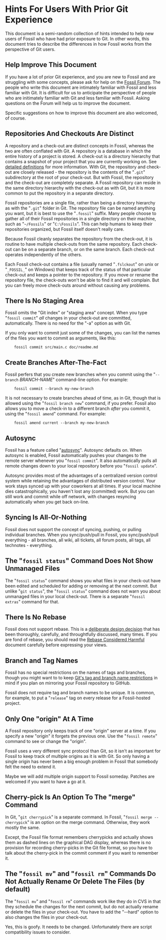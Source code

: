 # Hints For Users With Prior Git Experience

This document is a semi-random collection of hints intended to help
new users of Fossil who have had prior exposure to Git.  In other words,
this document tries to describe the differences in how Fossil works 
from the perspective of Git users.

## Help Improve This Document

If you have a lot of prior Git experience, and you are new to Fossil
and are struggling with some concepts, please ask for help on the
[Fossil Forum][1].  The people who write this document are intimately
familiar with Fossil and less familiar with Git.  It is difficult for
us to anticipate the perspective of people who are initimately familiar
with Git and less familiar with Fossil.  Asking questions on the Forum
will help us to improve the document.

[1]:  https://fossil-scm.org/forum

Specific suggestions on how to improve this document are also welcomed,
of course.

## Repositories And Checkouts Are Distinct

A repository and a check-out are distinct concepts in Fossil, whereas
the two are often conflated with Git.  A repository is a database in
which the entire history of a project is stored.  A check-out is a
directory hierarchy that contains a snapshot of your project that you
are currently working on.  See [detailed definitions][2] for more
information.  With Git, the repository and check-out are closely
released - the repository is the contents of the "`.git`" subdirectory
at the root of your check-out.  But with Fossil, the repository and
the check-out are completely separate.  A Fossil repository can reside
in the same directory hierarchy with the check-out as with Git, but it
is more common to put the repository in a separate directory.

[2]: ./whyusefossil.wiki#definitions

Fossil repositories are a single file, rather than being a directory
hierarchy as with the "`.git`" folder in Git.  The repository file
can be named anything you want, but it is best to use the "`.fossil`"
suffix.  Many people choose to gather all of their Fossil repositories
in a single directory on their machine, such as "`~/Fossils`" or
"`C:\Fossils`".  This can help humans to keep their repositories
organized, but Fossil itself doesn't really care.

Because Fossil cleanly separates the repository from the check-out, it
is routine to have multiple check-outs from the same repository.  Each
check-out can be on a separate branch, or on the same branch.  Each
check-out operates independently of the others.

Each Fossil check-out contains a file (usually named "`.fslckout`" on
unix or "`_FOSSIL_`" on Windows) that keeps track of the status of that
particular check-out and keeps a pointer to the repository.  If you
move or rename the repository file, the check-outs won't be able to find 
it and will complain.  But you can freely move check-outs around without
causing any problems.

## There Is No Staging Area

Fossil omits the "Git index" or "staging area" concept.  When you
type "`fossil commit`" _all_ changes in your check-out are committed,
automatically.  There is no need for the "-a" option as with Git.

If you only want to commit just some of the changes, you can list the names
of the files you want to commit as arguments, like this:

        fossil commit src/main.c doc/readme.md

## Create Branches After-The-Fact

Fossil perfers that you create new branches when you commit using
the "`--branch` _BRANCH-NAME_" command-line option.  For example:

        fossil commit --branch my-new-branch

It is not necessary to create branches ahead of time, as in Git, though
that is allowed using the "`fossil branch new`" command, if you
prefer.  Fossil also allows you to move a check-in to a different branch
*after* you commit it, using the "`fossil amend`" command.
For example:

        fossil amend current --branch my-new-branch

## Autosync

Fossil has a feature called "[autosync][5]".  Autosync defaults on.
When autosync is enabled, Fossil automatically pushes your changes
to the remote server whenever you "`fossil commit`".  It also automatically
pulls all remote changes down to your local repository before you
"`fossil update`".

[5]: ./concepts.wiki#workflow

Autosync provides most of the advantages of a centralized version
control system while retaining the advantages of distributed version
control.  Your work stays synced up with your coworkers at all times.
If your local machine dies catastrophically, you haven't lost any
(committed) work.  But you can still work and commit while off network,
with changes resyncing automatically when you get back on-line.

## Syncing Is All-Or-Nothing

Fossil does not support the concept of syncing, pushing, or pulling
individual branches.  When you sync/push/pull in Fossil, you sync/push/pull
everything - all branches, all wiki, all tickets, all forum posts,
all tags, all technotes - everything.

## The "`fossil status`" Command Does Not Show Unmanaged Files

The "`fossil status`" command shows you what files in your check-out have
been edited and scheduled for adding or removing at the next commit.
But unlike "`git status`", the "`fossil status`" command does not warn
you about unmanaged files in your local check-out.  There is a separate
"`fossil extras`" command for that.

## There Is No Rebase

Fossil does not support rebase.
This is a [deliberate design decision][3] that has been thoroughly,
carefully, and throughtfully discussed, many times.  If you are fond
of rebase, you should read the [Rebase Considered Harmful][3] document
carefully before expressing your views.

[3]: ./rebaseharm.md

## Branch and Tag Names

Fossil has no special restrictions on the names of tags and branches,
though you might want to to keep [Git's tag and branch name restrictions][4]
in mind if you plan on mirroring your Fossil repository to GitHub.

[4]: https://git-scm.com/docs/git-check-ref-format

Fossil does not require tag and branch names to be unique.  It is
common, for example, to put a "`release`" tag on every release for a
Fossil-hosted project.

## Only One "origin" At A Time

A Fossil repository only keeps track of one "origin" server at a time.
If you specify a new "origin" it forgets the previous one.  Use the
"`fossil remote`" command to see or change the "origin".

Fossil uses a very different sync protocol than Git, so it isn't as
important for Fossil to keep track of multiple origins as it is with
Git.  So only having a single origin has never been a big enough problem
in Fossil that somebody felt the need to extend it.

Maybe we will add multiple origin support to Fossil someday.  Patches
are welcomed if you want to have a go at it.

## Cherry-pick Is An Option To The "merge" Command

In Git, "`git cherrypick`" is a separate command.
In Fossil, "`fossil merge --cherrypick`" is an option on the merge
command.  Otherwise, they work mostly the same.

Except, the Fossil file format remembers cherrypicks and actually
shows them as dashed lines on the graphical DAG display, whereas
there is no provision for recording cherry-picks in the Git file
format, so you have to talk about the cherry-pick in the commit
comment if you want to remember it.

## The "`fossil mv`" and "`fossil rm`" Commands Do Not Actually Rename Or Delete The Files (by default)

The "`fossil mv`" and "`fossil rm`" commands work like they do in CVS in
that they schedule the changes for the next commit, but do not actually
rename or delete the files in your check-out.  You have to add the "--hard"
option to also changes the files in your check-out.

Yes, this is goofy.  It needs to be changed.  Unfortunately there are
script compatibility issues to consider.
